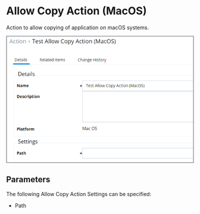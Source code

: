 [title]: # (Allow Copy)
[tags]: # (action)
[priority]: # (5)
# Allow Copy Action (MacOS)

Action to allow copying of application on macOS systems.

![Allow Copy Action Settings](images/macOS-copy.png)

## Parameters

The following Allow Copy Action Settings can be specified:

* Path
